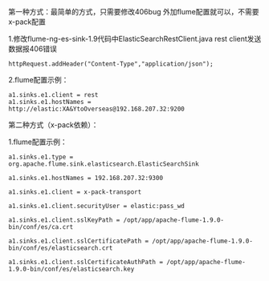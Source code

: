 第一种方式：最简单的方式，只需要修改406bug 外加flume配置就可以，不需要x-pack配置

  1.修改flume-ng-es-sink-1.9代码中ElasticSearchRestClient.java rest client发送数据报406错误
  
    httpRequest.addHeader("Content-Type","application/json");

  2.flume配置示例：
  
    a1.sinks.e1.client = rest
    a1.sinks.e1.hostNames = http://elastic:XA&YtoOverseas@192.168.207.32:9200
  
第二种方式（x-pack依赖）：

  1.flume配置示例：

    a1.sinks.e1.type = org.apache.flume.sink.elasticsearch.ElasticSearchSink

    a1.sinks.e1.hostNames = 192.168.207.32:9300

    a1.sinks.e1.client = x-pack-transport

    a1.sinks.e1.client.securityUser = elastic:pass_wd

    a1.sinks.e1.client.sslKeyPath = /opt/app/apache-flume-1.9.0-bin/conf/es/ca.crt

    a1.sinks.e1.client.sslCertificatePath = /opt/app/apache-flume-1.9.0-bin/conf/es/elasticsearch.crt

    a1.sinks.e1.client.sslCertificateAuthPath = /opt/app/apache-flume-1.9.0-bin/conf/es/elasticsearch.key
  


